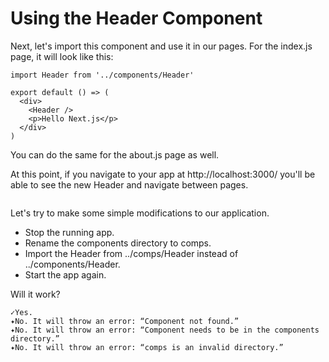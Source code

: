 # Using the Header Component

Next, let's import this component and use it in our pages. For the index.js page, it will look like this:

```
import Header from '../components/Header'

export default () => (
  <div>
    <Header />
    <p>Hello Next.js</p>
  </div>
)
```

You can do the same for the about.js page as well.

At this point, if you navigate to your app at http://localhost:3000/ you'll be able to see the new Header and navigate between pages.

<img src="https://cloud.githubusercontent.com/assets/50838/24333679/fa856f00-1279-11e7-931d-a5707e51a801.gif" alt="">

Let's try to make some simple modifications to our application.

- Stop the running app.
- Rename the components directory to comps.
- Import the Header from ../comps/Header instead of ../components/Header.
- Start the app again.

Will it work?

```
✓Yes.
✦No. It will throw an error: “Component not found.”
✦No. It will throw an error: “Component needs to be in the components directory.”
✦No. It will throw an error: “comps is an invalid directory.”
```
